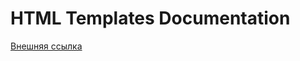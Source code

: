 # HTML Templates Documentation

[Внешняя ссылка](https://www.templatemonster.com/help/quick-start-guide/website-templates/v1-5)